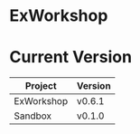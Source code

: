 # ExWorkshop

# Current Version
| Project    | Version |
|------------|---------|
| ExWorkshop | v0.6.1  |
| Sandbox    | v0.1.0  |
